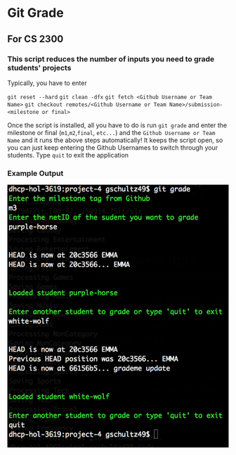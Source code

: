 # Git Grade
## For CS 2300

### This script reduces the number of inputs you need to grade students' projects

Typically, you have to enter

`git reset --hard`
`git clean -dfx`
`git fetch <Github Username or Team Name>`
`git checkout remotes/<Github Username or Team Name>/submission-<milestone or final>`

Once the script is installed, all you have to do is run `git grade` and enter the milestone or final (`m1`,`m2`,`final`, `etc...`) and the `Github Username or Team Name` and it runs the above steps automatically! It keeps the script open, so you can just keep entering the Github Usernames to switch through your students. Type `quit` to exit the application

### Example Output

![](example.png)
